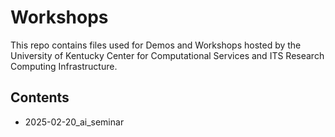 # Workshops

This repo contains files used for Demos and Workshops hosted by the 
University of Kentucky Center for Computational Services and ITS Research 
Computing Infrastructure.


## Contents

- 2025-02-20_ai_seminar

